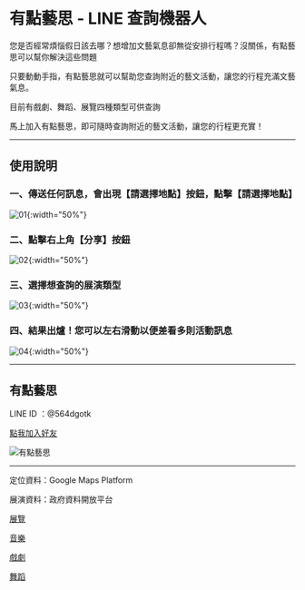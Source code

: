 # 有點藝思 - LINE 查詢機器人

您是否經常煩惱假日該去哪？想增加文藝氣息卻無從安排行程嗎？沒關係，有點藝思可以幫你解決這些問題

只要動動手指，有點藝思就可以幫助您查詢附近的藝文活動，讓您的行程充滿文藝氣息。

目前有戲劇、舞蹈、展覽四種類型可供查詢

馬上加入有點藝思，即可隨時查詢附近的藝文活動，讓您的行程更充實！

---

## 使用說明

### 一、傳送任何訊息，會出現【請選擇地點】按鈕，點擊【請選擇地點】
![01](https://github.com/josh19961201/You_Dian_Yi_Si/blob/main/imgs/instructions/01.PNG){:width="50%"}

### 二、點擊右上角【分享】按鈕
![02](https://github.com/josh19961201/You_Dian_Yi_Si/blob/main/imgs/instructions/02.PNG){:width="50%"}

### 三、選擇想查詢的展演類型
![03](https://github.com/josh19961201/You_Dian_Yi_Si/blob/main/imgs/instructions/03.PNG){:width="50%"}

### 四、結果出爐！您可以左右滑動以便差看多則活動訊息
![04](https://github.com/josh19961201/You_Dian_Yi_Si/blob/main/imgs/instructions/04.PNG){:width="50%"}

---

## 有點藝思

LINE ID ：@564dgotk


[點我加入好友](https://lin.ee/l2NORCX)

![有點藝思](./QR%20code.png)

---

定位資料：Google Maps Platform

展演資料：政府資料開放平台

[展覽](https://data.gov.tw/dataset/6012)

[音樂](https://data.gov.tw/dataset/6017)

[戲劇](https://data.gov.tw/dataset/6016)

[舞蹈](https://data.gov.tw/dataset/6015)



